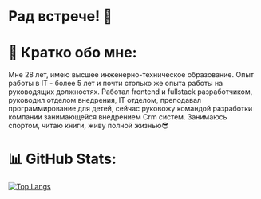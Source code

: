 # Рад встрече! 👋 

# 💫 Кратко обо мне:
Мне 28 лет, имею высшее инженерно-техническое образование. Опыт работы в IT - более 5 лет и почти столько же опыта работы на руководящих должностях. Работал frontend и fullstack разработчиком, руководил отделом внедрения, IT отделом, преподавал программирование для детей, сейчас руковожу командой разработки компании занимающейся внедрением Crm систем. Занимаюсь спортом, читаю книги, живу полной жизнью😎

# 📊 GitHub Stats:

[![Top Langs](https://github-readme-stats.vercel.app/api/top-langs/?username=aliksab&hide_progress=false)](https://github.com/aliksab/github-readme-stats)
